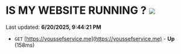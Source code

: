 # IS MY WEBSITE RUNNING ? [![](https://img.shields.io/static/v1?label=Sponsor&message=%E2%9D%A4&logo=GitHub&color=%23fe8e86)](https://github.com/sponsors/Youssef-Lehmam)

Last updated: **6/20/2025, 9:44:21 PM**

- `GET` [https://youssefservice.me](https://youssefservice.me) - **Up** (158ms)
